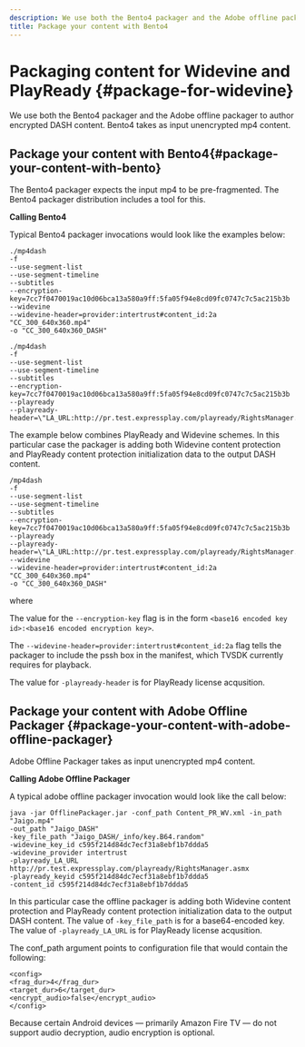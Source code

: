 ```yaml
---
description: We use both the Bento4 packager and the Adobe offline packager to author encrypted DASH content. Bento4 takes as input unencrypted mp4 content.
title: Package your content with Bento4
---
```


# Packaging content for Widevine and PlayReady {#package-for-widevine}

We use both the Bento4 packager and the Adobe offline packager to author encrypted DASH content. Bento4 takes as input unencrypted mp4 content.

## Package your content with Bento4{#package-your-content-with-bento}

The Bento4 packager expects the input mp4 to be pre-fragmented. The Bento4 packager distribution includes a tool for this. 

**Calling Bento4**

Typical Bento4 packager invocations would look like the examples below: 

```
./mp4dash
-f
--use-segment-list
--use-segment-timeline
--subtitles
--encryption-key=7cc7f0470019ac10d06bca13a580a9ff:5fa05f94e8cd09fc0747c7c5ac215b3b
--widevine
--widevine-header=provider:intertrust#content_id:2a "CC_300_640x360.mp4"
-o "CC_300_640x360_DASH"
```

```
./mp4dash
-f
--use-segment-list
--use-segment-timeline
--subtitles
--encryption-key=7cc7f0470019ac10d06bca13a580a9ff:5fa05f94e8cd09fc0747c7c5ac215b3b
--playready
--playready-header=\"LA_URL:http://pr.test.expressplay.com/playready/RightsManager.asmx\"
```

The example below combines PlayReady and Widevine schemes. In this particular case the packager is adding both Widevine content protection and PlayReady content protection initialization data to the output DASH content. 

```
/mp4dash
-f
--use-segment-list
--use-segment-timeline
--subtitles
--encryption-key=7cc7f0470019ac10d06bca13a580a9ff:5fa05f94e8cd09fc0747c7c5ac215b3b
--playready
--playready-header=\"LA_URL:http://pr.test.expressplay.com/playready/RightsManager.asmx\"
--widevine
--widevine-header=provider:intertrust#content_id:2a "CC_300_640x360.mp4"
-o "CC_300_640x360_DASH"
```

where

The value for the `--encryption-key` flag is in the form `<base16 encoded key id>:<base16 encoded encryption key>`. 

The `--widevine-header=provider:intertrust#content_id:2a` flag tells the packager to include the pssh box in the manifest, which TVSDK currently requires for playback.

The value for `-playready-header` is for PlayReady license acqusition.

## Package your content with Adobe Offline Packager {#package-your-content-with-adobe-offline-packager}

Adobe Offline Packager takes as input unencrypted mp4 content.

**Calling Adobe Offline Packager**

A typical adobe offline packager invocation would look like the call below: 

```
java -jar OfflinePackager.jar -conf_path Content_PR_WV.xml -in_path "Jaigo.mp4"
-out_path "Jaigo_DASH"
-key_file_path "Jaigo_DASH/_info/key.B64.random"
-widevine_key_id c595f214d84dc7ecf31a8ebf1b7ddda5
-widevine_provider intertrust
-playready_LA_URL
http://pr.test.expressplay.com/playready/RightsManager.asmx
-playready_keyid c595f214d84dc7ecf31a8ebf1b7ddda5
-content_id c595f214d84dc7ecf31a8ebf1b7ddda5
```

In this particular case the offline packager is adding both Widevine content protection and PlayReady content protection initialization data to the output DASH content. The value of `-key_file_path` is for a base64-encoded key. The value of `-playready_LA_URL` is for PlayReady license acqusition.

The conf_path argument points to configuration file that would contain the following:

```
<config>
<frag_dur>4</frag_dur>
<target_dur>6</target_dur>
<encrypt_audio>false</encrypt_audio>
</config>
```

Because certain Android devices — primarily Amazon Fire TV — do not support audio decryption, audio encryption is optional. 
